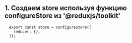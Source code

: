 ## 1. Создаем store используя функцию configureStore из '@reduxjs/toolkit'

```
  export const store = configureStore({
    reducer: {},
  });
```
